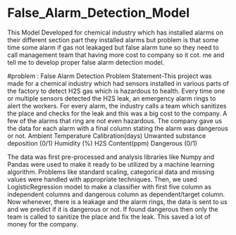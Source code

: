 # False_Alarm_Detection_Model
This Model Developed for chemical industry which has installed alarms on their different section part they installed alarms but problem is that some time some alarm if gas not leakaged but false alarm tune so they need to call management team that having more cost to company so it cot. me and tell me to develop proper false alarm detection model.

#problem : 
False Alarm Detection
Problem Statement-This project was made for a chemical industry which had sensors installed in various parts of the factory to detect H2S gas which is hazardous to health. Every time one or multiple sensors detected the H2S leak, an emergency alarm rings to alert the workers. For every alarm, the industry calls a team which sanitizes the place and checks for the leak and this was a big cost to the company.
A few of the alarms that ring are not even hazardous. The company gave us the data for each alarm with a final column stating the alarm was dangerous or not.
Ambient Temperature	Calibration(days)	Unwanted substance deposition (0/1)	Humidity (%)	H2S Content(ppm)	Dangerous (0/1)

The data was first pre-processed and analysis libraries like Numpy and Pandas were used to make it ready to be utilized by a machine learning algorithm.
Problems like standard scaling, categorical data and missing values were handled with appropriate techniques.
Then, we used LogisticRegression model to make a classifier with first five column as independent columns and dangerous column as dependent/target column.
Now whenever, there is a leakage and the alarm rings, the data is sent to us and we predict if it is dangerous or not. If found dangerous then only the team is called to sanitize the place and fix the leak. This saved a lot of money for the company. 
